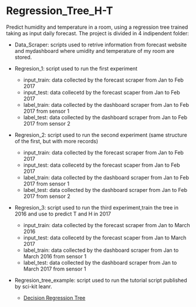 # Regression_Tree_H-T
Predict humidity and temperature in a room, using a regression tree trained taking as input daily forecast.
The project is divided in 4 indipendent folder:

 * Data_Scraper: scripts used to retrive information from forecast website and mydashboard where umidity
          and temperature of my room are stored.   
 * Regresion_1: script used to run the first experiment
   * input_train: data collected by the forecast scraper from Jan to Feb 2017
   * input_test:  data collecetd by the forecast scaper from Jan to Feb 2017
   * label_train: data collected by the dashboard scraper from Jan to Feb 2017 from sensor 1
   * label_test:  data collected by the dashboard scraper from Jan to Feb 2017 from sensor 2  
   
 * Regresion_2: script used to run the second experiment (same structure of the first, but with more records)
   * input_train: data collected by the forecast scraper from Jan to Feb 2017
   * input_test:  data collecetd by the forecast scaper from Jan to Feb 2017
   * label_train: data collected by the dashboard scraper from Jan to Feb 2017 from sensor 1
   * label_test:  data collected by the dashboard scraper from Jan to Feb 2017 from sensor 2     
   
 * Regresion_3: script used to run the third experiment,train the tree in 2016 and use to predict T and H in 2017
   * input_train: data collected by the forecast scraper from Jan to March 2016
   * input_test:  data collecetd by the forecast scaper from Jan to March 2017
   * label_train: data collected by the dashboard scraper from Jan to March 2016 from sensor 1
   * label_test:  data collected by the dashboard scraper from Jan to March 2017 from sensor 1
   
 * Regresion_tree_example: script used to run the tutorial script published by sci-kit leanr.
   *  [Decision Regression Tree](http://scikit-learn.org/stable/auto_examples/tree/plot_tree_regression.html)
 
   
   
 
